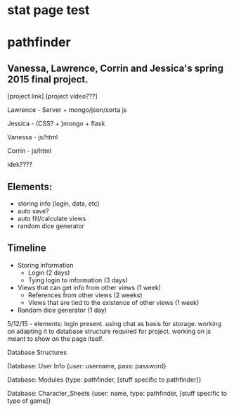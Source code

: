 stat page test
=======
# pathfinder
Vanessa, Lawrence, Corrin and Jessica's spring 2015 final project.
----
[project link]
[project video???]

Lawrence - Server + mongo/json/sorta js

Jessica - (CSS? + )mongo + flask

Vanessa - js/html

Corrin - js/html

idek????

Elements:
------
* storing info (login, data, etc)
 * auto save?
* auto fill/calculate views
* random dice generator

Timeline
-----
* Storing information
  *	Login (2 days)
  *	Tying login to information (3 days)
* Views that can get info from other views (1 week)
  *	References from other views (2 weeks)
  *	Views that are tied to the existence of other views (1 week)
* Random dice generator (1 day)

5/12/15 - elements: login present. using chat as basis for storage. working on adapting it to database structure required for project. working on js meant to show on the page itself.

Database Structures

Database: User Info
{user: username,
pass: password}

Database: Modules
{type: pathfinder,
[stuff specific to pathfinder]}

Database: Character_Sheets
{user: name, 
type: pathfinder,
[stuff specific to type of game]}